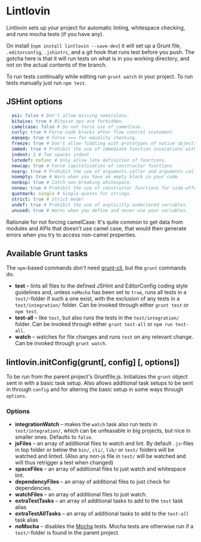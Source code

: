 # Lintlovin

Lintlovin sets up your project for automatic linting, whitespace checking, and runs mocha tests (if you have any).

On install (`npm install lintlovin --save-dev`) it will set up a Grunt file, `.editorconfig`, `.jshintrc`, and a git hook that runs test before you push. The gotcha here is that it will run tests on what is in you working directory, and not on the actual contents of the branch.

To run tests continually while editing run `grunt watch` in your project. To run tests manually just run `npm test`.

## JSHint options

```yaml
  asi: false # Don't allow missing semicolons.
  bitwise: true # Bitwise ops are forbidden.
  camelcase: false # Do not force use of camelCase.
  curly: true # Force code blocks after flow control statement.
  eqeqeq: true # Force === for equality checking.
  freeze: true # Don't allow fiddling with prototypes of native objects
  immed: true # Prohibit the use of immediate function invocations without wrapping them in parentheses
  indent: 2 # Two spaces indent
  latedef: nofunc # Only allow late definition of functions.
  newcap: true # Force capitalisation of constructor functions
  noarg: true # Prohibit the use of arguments.caller and arguments.callee.
  noempty: true # Warn when you have an empty block in your code.
  nonbsp: true # Catch non-breaking whitespace.
  nonew: true # Prohibit the use of constructor functions for side-effects.
  quotmark: single # Single quotes for strings.
  strict: true # Strict mode!
  undef: true # Prohibit the use of explicitly undeclared variables.
  unused: true # Warns when you define and never use your variables.
```

Rationale for not forcing camelCase: It's quite common to get data from modules and APIs that doesn't use camel case, that would then generate errors when you try to access non-camel properties.

## Available Grunt tasks

The `npm`-based commands *don't* need [grunt-cli](https://github.com/gruntjs/grunt-cli), but the `grunt` commands do.

* **test** – lints all files to the defined JSHint and EditorConfig coding style guidelines and, unless `noMocha` has been set to `true`, runs all tests in a `test/`-folder if such a one exist, with the exclusion of any tests in a `test/integration/` folder. Can be invoked through either `grunt test` or `npm test`.
* **test-all** – like `test`, but also runs the tests in the `test/integration/` folder. Can be invoked through either `grunt test-all` or `npm run test-all`.
* **watch** – watches for file changes and runs `test` on any relevant change. Can be invoked through `grunt watch`.

## lintlovin.initConfig(grunt[, config] [, options])

To be run from the parent project's Gruntfile.js. Initializes the `grunt` object sent in with a basic task setup. Also allows additional task setups to be sent in through `config` and for altering the basic setup in some ways through `options`.

### Options

* **integrationWatch** – makes the `watch` task also run tests in `test/integration/`, which can be unfeasable in big projects, but nice in smaller ones. Defaults to `false`.
* **jsFiles** – an array of additional files to watch and lint. By default `.js`-files in top folder or below the `bin/`, `cli/`, `lib/` or `test/` folders will be watched and linted. (Also any non-js file in `test/` will be watched and will thus retrigger a test when changed)
* **spaceFiles** – an array of additional files to just watch and whitespace lint.
* **dependencyFiles** – an array of additional files to just check for dependencies.
* **watchFiles** – an array of additional files to just watch.
* **extraTestTasks** – an array of additional tasks to add to the `test` task alias
* **extraTestAllTasks** – an array of additional tasks to add to the `test-all` task alias
* **noMocha** – disables the [Mocha](http://visionmedia.github.io/mocha/) tests. Mocha tests are otherwise run if a `test/`-folder is found in the parent project.
